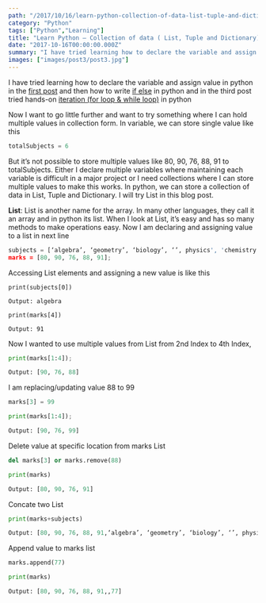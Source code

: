 ```yaml
---
path: "/2017/10/16/learn-python-collection-of-data-list-tuple-and-dictionary-part-1/"
category: "Python"
tags: ["Python","Learning"]
title: "Learn Python — Collection of data ( List, Tuple and Dictionary) — part 1"
date: "2017-10-16T00:00:00.000Z"
summary: "I have tried learning how to declare the variable and assign value in python in the first post and then how to write if else in python and ..."
images: ["images/post3/post3.jpg"]
---
```


I have tried learning how to declare the variable and assign value in python in the <a href="https://nikhilgohil11.com/2017/10/03/learn-python-variable/">first post</a> and then how to write <a href="https://nikhilgohil11.com/2017/10/03/learn-python-conditional-statement-if-if-else/">if else</a> in python and in the third post tried hands-on <a href="https://nikhilgohil11.com/2017/10/03/learn-python-iteration-for-loop-while-loop/">iteration (for loop & while loop)</a> in python

Now I want to go little further and want to try something where I can hold multiple values in collection form. In variable, we can store single value like this

```python
totalSubjects = 6
```

But it’s not possible to store multiple values like 80, 90, 76, 88, 91 to totalSubjects. Either I declare multiple variables where maintaining each variable is difficult in a major project or I need collections where I can store multiple values to make this works.
In python, we can store a collection of data in List, Tuple and Dictionary.
I will try List in this blog post.

<b>List</b>: List is another name for the array. In many other languages, they call it an array and in python its list. When I look at List, it’s easy and has so many methods to make operations easy.
Now I am declaring and assigning value to a list in next line

```python
subjects = [‘algebra’, ‘geometry’, ‘biology’, ‘’, physics', 'chemistry'];
marks = [80, 90, 76, 88, 91];
```

Accessing List elements and assigning a new value is like this

```pyhton
print(subjects[0])

Output: algebra

print(marks[4])

Output: 91
```

Now I wanted to use multiple values from List from 2nd Index to 4th Index,

```python
print(marks[1:4]);

Output: [90, 76, 88]
```

I am replacing/updating value 88 to 99

```python
marks[3] = 99

print(marks[1:4]);

Output: [90, 76, 99]
```

Delete value at specific location from marks List

```python
del marks[3] or marks.remove(88)

print(marks)

Output: [80, 90, 76, 91]
```

Concate two List
```python
print(marks+subjects)

Output: [80, 90, 76, 88, 91,‘algebra’, ‘geometry’, ‘biology’, ‘’, physics', 'chemistry']
```

Append value to marks list

```python
marks.append(77)

print(marks)

Output: [80, 90, 76, 88, 91,,77]
```
